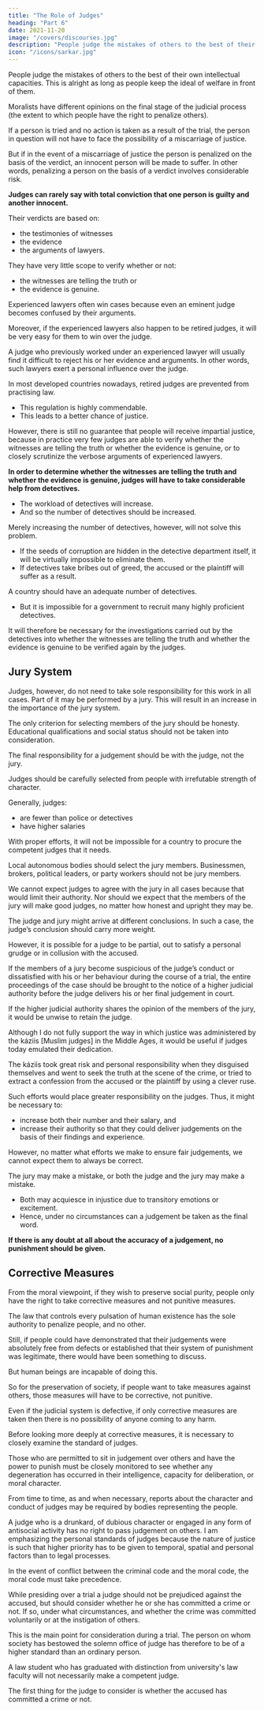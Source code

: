 ```yaml
---
title: "The Role of Judges"
heading: "Part 6"
date: 2021-11-20
image: "/covers/discourses.jpg"
description: "People judge the mistakes of others to the best of their own intellectual capacities"
icon: "/icons/sarkar.jpg"
---
```



People judge the mistakes of others to the best of their own intellectual capacities. This is alright <!-- I do not feel that there is anything wrong in this --> as long as people keep the ideal of welfare in front of them.

Moralists have different opinions on the final stage of the judicial process (the extent to which people have the right to penalize others).

If a person is tried and no action is taken as a result of the trial, the person in question will not have to face the possibility of a miscarriage of justice. 

But if in the event of a miscarriage of justice the person is penalized on the basis of the verdict, an innocent person will be made to suffer. In other words, penalizing a person on the basis of a verdict involves considerable risk.

**Judges can rarely say with total conviction that one person is guilty and another innocent.** 

Their verdicts are based on:
- the testimonies of witnesses
- the evidence
- the arguments of lawyers. 

They have very little scope to verify whether or not:
- the witnesses are telling the truth or
- the evidence is genuine. 

Experienced lawyers often win cases because even an eminent judge becomes confused by their arguments.

Moreover, if the experienced lawyers also happen to be retired judges, it will be very easy for them to win over the judge. 

A judge who previously worked under an experienced lawyer will usually find it difficult to reject his or her evidence and arguments. In other words, such lawyers exert a personal influence over the judge. 

In most developed countries nowadays, retired judges are prevented from practising law. 
- This regulation is highly commendable. 
- This <!-- , and results in the general public getting --> leads to a better chance of justice. 


However, there is still no guarantee that people will receive impartial justice, because in practice very few judges are able to verify whether the witnesses are telling the truth or whether the evidence is genuine, or to closely scrutinize the verbose arguments of experienced lawyers.

**In order to determine whether the witnesses are telling the truth and whether the evidence is genuine, judges will have to take considerable help from detectives.** 
- The workload of detectives will increase. 
- And so <!--  as a result, and thus it may be necessary to --> the number of detectives should be increased. 

Merely increasing the number of detectives, however, will not solve this problem. 
- If the seeds of corruption are hidden in the detective department itself, it will be virtually impossible to eliminate them. 
- If detectives take bribes out of greed, the accused or the plaintiff will suffer as a result.

A country should have an adequate number of detectives. 
- But it is impossible for a government to recruit many highly proficient detectives. 

It will therefore be necessary for the investigations carried out by the detectives into whether the witnesses are telling the truth and whether the evidence is genuine to be verified again by the judges.


## Jury System

Judges, however, do not need to take sole responsibility for this work in all cases. Part of it may be performed by a jury. This will result in an increase in the importance of the jury system. 

The only criterion for selecting members of the jury should be honesty. Educational qualifications and social status should not be taken into consideration.

The final responsibility for a judgement should be with the judge, not the jury. 

Judges should be carefully selected from people with <!-- among those whose --> irrefutable strength of character. 

Generally, judges:
- are fewer than police or detectives
- have higher salaries

With proper efforts, it will not be impossible for a country to procure the competent judges that it needs.

Local autonomous bodies should select the jury members. Businessmen, brokers, political leaders, or party workers should not be jury members.

We cannot expect judges to agree with the jury in all cases because that would limit their authority. Nor should we expect that the members of the jury will make good judges, no matter how honest and upright they may be.

The judge and jury might arrive at different conclusions. In such a case, the judge’s conclusion should carry more weight.

However, it is possible for a judge to be partial, out to satisfy a personal grudge or in collusion with the accused.

If the members of a jury become suspicious of the judge’s conduct or dissatisfied with his or her behaviour during the course of a trial, the entire proceedings of the case should be brought to the notice of a higher judicial authority before the judge delivers his or her final judgement in court. 

If the higher judicial authority shares the opinion of the members of the jury, it would be unwise to retain the judge.

Although I do not fully support the way in which justice was administered by the káziis [Muslim judges] in the Middle Ages, it would be useful if judges today emulated their dedication. 

The káziis took great risk and personal responsibility when they disguised themselves and went to seek the truth at the scene of the crime, or tried to extract a confession from the accused or the plaintiff by using a clever ruse. 

Such efforts would place greater responsibility on the judges. Thus, it might be necessary to:
- increase both their number and their salary, and
- increase their authority so that they could deliver judgements on the basis of their findings and experience.

However, no matter what efforts we make to ensure fair judgements, we cannot expect them to always be correct. 

The jury may make a mistake, or both the judge and the jury may make a mistake. 
- Both may acquiesce in injustice due to transitory emotions or excitement.
- Hence, under no circumstances can a judgement be taken as the final word.

**If there is any doubt at all about the accuracy of a judgement, no punishment should be given.**


## Corrective Measures

From the moral viewpoint, if they wish to preserve social purity, people only have the right to take corrective measures and not punitive measures. 

The law that controls every pulsation of human existence has the sole authority to penalize people, and no other. 

Still, if people could have demonstrated that their judgements were absolutely free from defects or established that their system of punishment was legitimate, there would have been something to discuss. 

But human beings are incapable of doing this. 

So for the preservation of society, if people want to take measures against others, those measures will have to be corrective, not punitive.

Even if the judicial system is defective, if only corrective measures are taken then there is no possibility of anyone coming to any harm.

Before looking more deeply at corrective measures, it is necessary to closely examine the standard of judges. 

Those who are permitted to sit in judgement over others and have the power to punish must be closely monitored to see whether any degeneration has occurred in their intelligence, capacity for deliberation, or moral character. 

From time to time, as and when necessary, reports about the character and conduct of judges may be required by bodies representing the people. 

A judge who is a drunkard, of dubious character or engaged in any form of antisocial activity has no right to pass judgement on others. I am emphasizing the personal standards of judges because the nature of justice is such that higher priority has to be given to temporal, spatial and personal factors than to legal processes.

In the event of conflict between the criminal code and the moral code, the moral code must take precedence.

While presiding over a trial a judge should not be prejudiced against the accused, but should consider whether he or she has committed a crime or not. If so, under what circumstances, and whether the crime was committed voluntarily or at the instigation of others. 

This is the main point for consideration during a trial. The person on whom society has bestowed the solemn office of judge has therefore to be of a higher standard than an ordinary person.

A law student who has graduated with distinction from university's law faculty will not necessarily make a competent judge. 

<!-- While it is undeniable that good lawyers and barristers have knowledge of the law and skill in presenting arguments, this is no guarantee that they will make equitable judges. Instances of equitable justice can be seen in countless large and small events which occur in individual and social life. -->

The first thing for the judge to consider is whether the accused has committed a crime or not. 
